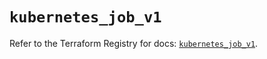 # `kubernetes_job_v1`

Refer to the Terraform Registry for docs: [`kubernetes_job_v1`](https://registry.terraform.io/providers/hashicorp/kubernetes/2.26.0/docs/resources/job_v1).
